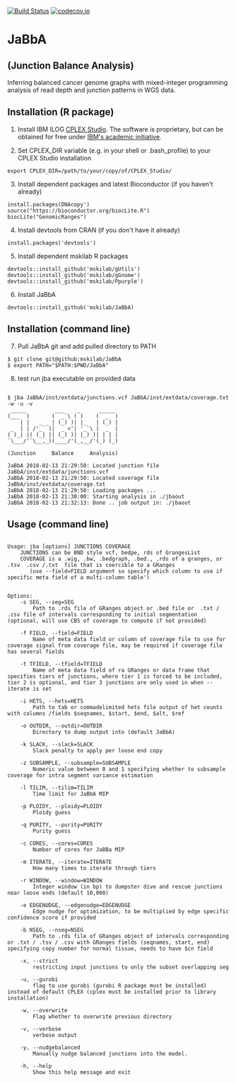[![Build Status](https://travis-ci.org/mskilab/JaBbA.svg?branch=master)](https://travis-ci.org/mskilab/JaBbA)
[![codecov.io](https://img.shields.io/codecov/c/github/mskilab/JaBbA.svg)](https://codecov.io/github/mskilab/JaBbA?branch=master)

# JaBbA
## (Junction Balance Analysis)

Inferring balanced cancer genome graphs with mixed-integer programming analysis
of read depth and junction patterns in WGS data. 
 
Installation (R package)
------------
1. Install IBM ILOG
   [CPLEX Studio](https://www.ibm.com/products/ilog-cplex-optimization-studio).
   The software is proprietary, but can be obtained for free under [IBM's academic
   initiative](https://www.ibm.com/products/ilog-cplex-optimization-studio/pricing).

2. Set CPLEX_DIR variable (e.g. in your shell or .bash_profile) to your CPLEX
   Studio installation

```{sh}
export CPLEX_DIR=/path/to/your/copy/of/CPLEX_Studio/
```

3. Install dependent packages and latest Bioconductor (if you haven't already)

```{r}
install.packages(DNAcopy')
source("https://bioconductor.org/biocLite.R")
biocLite("GenomicRanges")
```

4. Install devtools from CRAN (if you don't have it already)

```{r}
install.packages('devtools')
```

5. Install dependent mskilab R packages

```{r}
devtools::install_github('mskilab/gUtils')
devtools::install_github('mskilab/gGnome')
devtools::install_github('mskilab/Ppurple')
```

6. Install JaBbA

```{r}
devtools::install_github('mskilab/JaBbA)
```


Installation (command line)
------------

7. Pull JaBbA git and add pulled directory to PATH

```{bash}
$ git clone git@github:mskilab/JaBbA
$ export PATH="$PATH:$PWD/JaBbA"
```

8. test run jba executable on provided data
```{bash}

$ jba JaBbA/inst/extdata/junctions.vcf JaBbA/inst/extdata/coverage.txt -w -u -v
 _____         ___    _      _____ 
(___  )       (  _`\ ( )    (  _  )
    | |   _ _ | (_) )| |_   | (_) |
 _  | | /'_` )|  _ <'| '_`\ |  _  |
( )_| |( (_| || (_) )| |_) )| | | |
`\___/'`\__,_)(____/'(_,__/'(_) (_)

(Junction     Balance     Analysis)

JaBbA 2018-02-13 21:29:50: Located junction file JaBbA/inst/extdata/junctions.vcf
JaBbA 2018-02-13 21:29:50: Located coverage file JaBbA/inst/extdata/coverage.txt
JaBbA 2018-02-13 21:29:50: Loading packages ...
JaBbA 2018-02-13 21:30:00: Starting analysis in ./jbaout
JaBbA 2018-02-13 21:32:13: Done .. job output in: ./jbaout

```


Usage (command line)
------------


```{bash}

Usage: jba [options] JUNCTIONS COVERAGE
 	JUNCTIONS can be BND style vcf, bedpe, rds of GrangesList
 	COVERAGE is a .wig, .bw, .bedgraph, .bed., .rds of a granges, or .tsv  .csv /.txt  file that is coercible to a GRanges
       (use --field=FIELD argument so specify which column to use if specific meta field of a multi-column table')


Options:
	-s SEG, --seg=SEG
		Path to .rds file of GRanges object or .bed file or  .txt / .csv file of intervals corresponding to initial segmentation (optional, will use CBS of coverage to compute if not provided)

	-f FIELD, --field=FIELD
		Name of meta data field or column of coverage file to use for coverage signal from coverage file, may be required if coverage file has several fields

	-t TFIELD, --tfield=TFIELD
		Name of meta data field of ra GRanges or data frame that specifies tiers of junctions, where tier 1 is forced to be included, tier 2 is optional, and tier 3 junctions are only used in when --iterate is set

	-i HETS, --hets=HETS
		Path to tab or commadelimited hets file output of het counts with columns /fields $seqnames, $start, $end, $alt, $ref

	-o OUTDIR, --outdir=OUTDIR
		Directory to dump output into (default JaBbA)

	-k SLACK, --slack=SLACK
		Slack penalty to apply per loose end copy

	-z SUBSAMPLE, --subsample=SUBSAMPLE
		Numeric value between 0 and 1 specifying whether to subsample coverage for intra segment variance estimation

	-l TILIM, --tilim=TILIM
		Time limit for JaBbA MIP

	-p PLOIDY, --ploidy=PLOIDY
		Ploidy guess

	-q PURITY, --purity=PURITY
		Purity guess

	-c CORES, --cores=CORES
		Number of cores for JaBBa MIP

	-m ITERATE, --iterate=ITERATE
		How many times to iterate through tiers

	-r WINDOW, --window=WINDOW
		Integer window (in bp) to dumpster dive and rescue junctions near loose ends (default 10,000)

	-e EDGENUDGE, --edgenudge=EDGENUDGE
		Edge nudge for optimization, to be multiplied by edge specific confidence score if provided

	-b NSEG, --nseg=NSEG
		Path to .rds file of GRanges object of intervals corresponding or .txt / .tsv / .csv with GRanges fields (seqnames, start, end) specifying copy number for normal tissue, needs to have $cn field

	-x, --strict
		restricting input junctions to only the subset overlapping seg

	-u, --gurobi
		flag to use gurobi (gurobi R package must be installed) instead of default CPLEX (cplex must be installed prior to library installation)

	-w, --overwrite
		Flag whether to overwrite previous directory

	-v, --verbose
		verbose output

	-y, --nudgebalanced
		Manually nudge balanced junctions into the model.

	-h, --help
		Show this help message and exit



```
